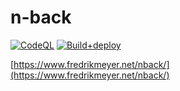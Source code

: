 # n-back

[![CodeQL](https://github.com/FredrikMeyer/nback/actions/workflows/codeql-analysis.yml/badge.svg)](https://github.com/FredrikMeyer/nback/actions/workflows/codeql-analysis.yml)
[![Build+deploy](https://github.com/FredrikMeyer/nback/actions/workflows/build_deploy.yml/badge.svg)](https://github.com/FredrikMeyer/nback/actions/workflows/build_deploy.yml)

[https://www.fredrikmeyer.net/nback/](https://www.fredrikmeyer.net/nback/)
